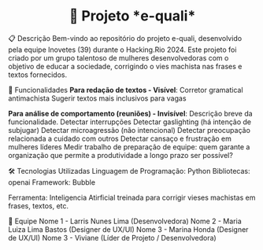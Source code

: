 <h1 align="center">🌟 Projeto *e-quali*</h1>
 
📋 Descrição
Bem-vindo ao repositório do projeto e-quali, desenvolvido pela equipe Inovetes (39) durante o Hacking.Rio 2024. Este projeto foi criado por um grupo talentoso de mulheres desenvolvedoras com o objetivo de educar a sociedade, corrigindo o vies machista nas frases e textos fornecidos.

🚀 Funcionalidades
**Para redação de textos - Visível**: 
  Corretor gramatical antimachista
  Sugerir textos mais inclusivos para vagas
  
**Para análise de comportamento (reuniões) - Invisível**: Descrição breve da funcionalidade.
  Detectar interrupções
  Detectar gaslighting (há intenção de subjugar)
  Detectar microagressão (não intencional)
  Detectar preocupação relacionada a cuidado com outros
  Detectar cansaço e frustração em mulheres líderes
  Medir trabalho de preparação de equipe: quem garante a organização que permite a produtividade a longo prazo ser possível?
  
🛠️ Tecnologias Utilizadas
Linguagem de Programação: Python
Bibliotecas: openai
Framework: Bubble

Ferramenta: Inteligencia Atirficial treinada para corrigir vieses machistas em frases, textos, etc.

👥 Equipe
Nome 1 - Larris Nunes Lima (Desenvolvedora)
Nome 2 - Maria Luiza Lima Bastos (Designer de UX/UI)
Nome 3 - Marina Honda (Designer de UX/UI)
Nome 3 - Viviane (Líder de Projeto / Desenvolvedora)
